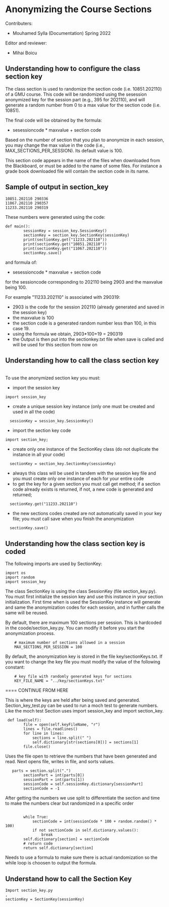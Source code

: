 # Anonymizing the Course Sections

Contributers:
- Mouhamed Sylla (Documentation) Spring 2022

Editor and reviewer:
- Mihai Boicu

## Understanding how to configure the class section key

The class section is used to randomize the section code (i.e. 10851.202110) of a GMU course. This code will be randomized using the sesession anonymized key for the session part (e.g., 395 for 202110), and will generate a random number from 0 to a max value for the section code (i.e. 10851). 

The final code will be obtained by the formula:
- sesessioncode * maxvalue + section code

Based on the number of section that you plan to anonymize in each session, you may change the max value in the code (i.e., MAX_SECTIONS_PER_SESSION). Its default value is 100.

This section code appears in the name of the files when downloaded from the Blackboard, or must be added to the name of some files. For instance a grade book downloaded file will contain the section code in its name.

## Sample of output in section_key

```
10851.202110 290336
11067.202110 290357
11233.202110 290319
```

These numbers were generated using the code:

```
def main():
	    sessionKey = session_key.SessionKey()
	    sectionKey = section_key.SectionKey(sessionKey)
	    print(sectionKey.get("11233.202110"))
	    print(sectionKey.get("10851.202110"))
	    print(sectionKey.get("11067.202110"))
	    sectionKey.save()
```

and formula of:
- sesessioncode * maxvalue + section code

for the sessioncode corresponding to 202110 being 2903 and the maxvalue being 100.

For example "11233.202110" is associated with 290319:
- 2903 is the code for the session 202110 (already generated and saved in the session key)
- the maxvalue is 100
- the section code is a generated random number less than 100, in this case 19.
- using the formula we obtain, 2903*100+19 = 290319
- the Output is then put into the sectionkey.txt file when save is called and will be used for this section from now on

## Understanding how to call the class section key
\
To use the anonymized section key you must:
- import the session key 
```
import session_key
```
- create a unique session key instance (only one must be created and used in all the code)
```
  sessionKey = session_key.SessionKey()
```
- import the section key code
```
import section_key;
```
- create only one instance of the SectionKey class (do not duplicate the instance in all your code)
```
  sectionKey = section_key.SectionKey(sessionKey)
```
- always this class will be used in tandem with the session key file and you must create only one instance of each for your entire code
- to get the key for a given section you must call get method; if a section code already exists is returned, if not, a new code is generated and returned; 
```
  sectionKey.get("11233.202110")
```
- the new sections codes created are not automatically saved in your key file; you must call save when you finish the anonymization
```
  sectionKey.save()
```

## Understanding how the class section key is coded

The following imports are used by SectionKey:
```
import os
import random
import session_key
```

The class SectionKey is using the class SessionKey (file section_key.py). You must first  initialize the session key and use this instance in your section initialization. First time when is used the SessionKey instance will generate and same the anonymization codes for each session, and in further calls the same will be reused. 

By default, there are maximum 100 sections per session. This is hardcoded in the coode/section_key.py. You can modify it before you start the anonymization process.
```
    # maximum number of sections allowed in a session
    MAX_SECTIONS_PER_SESSION = 100
```
By default, the anonymization key is stored in the file key/sectionKeys.txt. If you want to change the key file you must modify the value of the following constant:
```
    # key file with randomly generated keys for sections
    KEY_FILE_NAME = "../key/sectionKeys.txt"
```
==== CONTINUE FROM HERE

This is where the keys are held after being saved and generated. 
Section_key_test.py can be used to run a moch test to generate numbers. Like the moch test Section uses import session_key and import section_key.
```
 def load(self):
        file = open(self.keyFileName, "r")
        lines = file.readlines()
        for line in lines:
            sections = line.split(" ")
            self.dictionary[str(sections[0])] = sections[1]
        file.close()
```
Uses the file open to retrieve the numbers that have been generated and read. Next opens file, writes in file, and sorts values.
```
   parts = section.split(".")
        sectionPart = int(parts[0])
        sessionPart = int(parts[1])
        sessionCode = self.sessionKey.dictionary[sessionPart]
        sectionCode = -1
```
After getting the numbers we use split to differentiate the section and time to make the numbers clear but randomized in a specific order
```

        while True:
            sectionCode = int(sessionCode * 100 + random.random() * 100)
            if not sectionCode in self.dictionary.values():
                break
        self.dictionary[section] = sectionCode
        # return code
        return self.dictionary[section]
```
Needs to use a formula to make sure there is actual randomization so the while loop is choosen to output the formula.


## Understand how to call the Section Key 
```
Import section_key.py
,
sectionKey = SectionKey(sessionKey)
```


